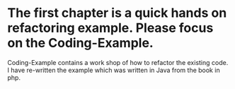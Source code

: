 # The first chapter is a quick hands on refactoring example. Please focus on the Coding-Example.
Coding-Example contains a work shop of how to refactor the existing code. I have re-written the example which was written in Java from the book in php.
